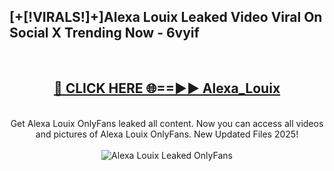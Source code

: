 <h2>[+[!VIRALS!]+]Alexa Louix Leaked Video Viral On Social X Trending Now - 6vyif</h2>
<br>
<div align="center">
<h2><a href="https://libra.edu.pl?Alexa_Louix" rel="nofollow">🔴 CLICK HERE 🌐==►► Alexa_Louix</a></h2>
<br>
Get Alexa Louix OnlyFans leaked all content. Now you can access all videos and pictures of Alexa Louix OnlyFans. New Updated Files 2025!
<br>
<br>
<a href="https://libra.edu.pl?Alexa_Louix" rel="nofollow" data-target="animated-image.originalLink"><img src="https://i.ibb.co.com/WyWwxjT/player-gif2.gif" alt="Alexa Louix Leaked OnlyFans" style="max-width: 100%; display: inline-block;" data-target="animated-image.originalImage"></a>
</div>
<br>